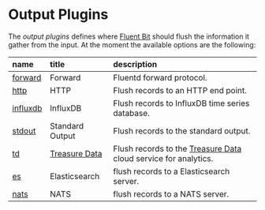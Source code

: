 # Output Plugins

The _output plugins_ defines where [Fluent Bit](http://fluentbit.io) should flush the information it gather from the input. At the moment the available options are the following:

| name | title | description |
| :--- | :--- | :--- |
| [forward](forward.md) | Forward | Fluentd forward protocol. |
| [http](http.md) | HTTP | Flush records to an HTTP end point. |
| [influxdb](influxdb.md) | InfluxDB | Flush records to InfluxDB time series database. |
| [stdout](stdout.md) | Standard Output | Flush records to the standard output. |
| [td](td.md) | [Treasure Data](http://www.treasuredata.com) | Flush records to the [Treasure Data](http://www.treasuredata.com) cloud service for analytics. |
| [es](elasticsearch.md) | Elasticsearch | flush records to a Elasticsearch server. |
| [nats](nats.md) | NATS | flush records to a NATS server. |

